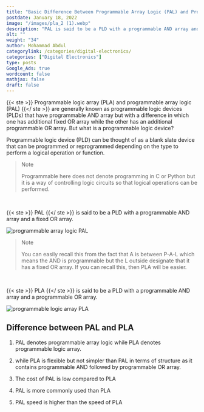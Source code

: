 ```yaml
---
title: "Basic Difference Between Programmable Array Logic (PAL) and Programmable Logic Array (PLA)"
postdate: January 18, 2022
image: "/images/pla_2 (1).webp"
description: "PAL is said to be a PLD with a programmable AND array and a fixed OR array while PLA is said to be a PLD with a programmable AND array and a programmable OR array. "
alt: ""
weight: "34"
author: Mohammad Abdul
categorylink: /categories/digital-electronics/
categories: ["Digital Electronics"]
type: posts
Google_Ads: true
wordcount: false
mathjax: false
draft: false
---
```


{{< ste >}} Programmable logic array (PLA) and programmable array logic (PAL) {{</ ste >}} are generally known as programmable logic devices (PLDs) that have programmable AND array but with a difference in which one has additional fixed OR array while the other has an additional programmable OR array. But what is a programmable logic device?

Programmable logic device (PLD) can be thought of as a blank slate device that can be programmed or reprogrammed depending on the type to perform a logical operation or function.

<blockquote class="blockquote">
<p class="little-nugget">Note</p>
<p class="quote-text">Programmable here does not denote programming in C or Python but it is a way of controlling logic circuits so that logical operations can be performed.</p></blockquote>
<br>

{{< ste >}} PAL {{</ ste >}} is said to be a PLD with a programmable AND array and a fixed OR array.

<img loading="lazy" src="/images/pla_1 (1).webp" alt="programmable array logic PAL">

<blockquote class="blockquote">
<p class="little-nugget">Note</p>
<p class="quote-text">You can easily recall this from the fact that A is between P-A-L which means the AND is programmable but the L outside designate that it has a fixed OR array. If you can recall this, then PLA will be easier.</p></blockquote>
<br>

{{< ste >}} PLA {{</ ste >}} is said to be a PLD with a programmable AND array and a programmable OR array.

<img loading="lazy" src="/images/pla_2 (1).webp" alt="programmable logic array PLA">

## Difference between PAL and PLA

1. PAL denotes programmable array logic while PLA denotes programmable logic array.

2. while PLA is flexible but not simpler than PAL in terms of structure as it contains programmable AND followed by programmable OR array.

3. The cost of PAL is low compared to PLA

4. PAL is more commonly used than PLA

5. PAL speed is higher than the speed of PLA
